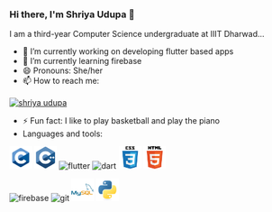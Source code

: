 ### Hi there, I'm Shriya Udupa 👋
 I am a third-year Computer Science undergraduate at IIIT Dharwad... 

- 🔭 I’m currently working on developing flutter based apps
- 🌱 I’m currently learning firebase
- 😄 Pronouns: She/her
- 📫 How to reach me: 

<p align="left">
<a href="https://www.linkedin.com/in/shriya-udupa-2b230b2a0/" target="blank"><img align="center" src="https://raw.githubusercontent.com/rahuldkjain/github-profile-readme-generator/master/src/images/icons/Social/linked-in-alt.svg" alt="shriya udupa" height="30" width="40" /></a>
</p>



- ⚡ Fun fact: I like to play basketball and play the piano
- Languages and tools:
<p align="left"> <a  target="_blank" rel="noreferrer"> <img src="https://raw.githubusercontent.com/github/explore/f3e22f0dca2be955676bc70d6214b95b13354ee8/topics/c/c.png" alt="c" width="40" height="40"/> </a>
   <a  target="_blank" rel="noreferrer"> <img src="https://raw.githubusercontent.com/github/explore/180320cffc25f4ed1bbdfd33d4db3a66eeeeb358/topics/cpp/cpp.png" alt="cpp" width="40" height="40"/>
     <a  target="_blank" rel="noreferrer"> <img src="https://img.icons8.com/?size=100&id=7I3BjCqe9rjG&format=png&color=000000" alt="flutter" width="40" height="40"/>
       <a  target="_blank" rel="noreferrer"> <img src="https://uxwing.com/wp-content/themes/uxwing/download/brands-and-social-media/dart-programming-language-icon.png" alt="dart" width="40" height="40"/>
         <a  target="_blank" rel="noreferrer"> <img src="https://raw.githubusercontent.com/github/explore/80688e429a7d4ef2fca1e82350fe8e3517d3494d/topics/css/css.png" alt="css3" width="40" height="40"/>
           <a  target="_blank" rel="noreferrer"> <img src="https://raw.githubusercontent.com/github/explore/80688e429a7d4ef2fca1e82350fe8e3517d3494d/topics/html/html.png" alt="html" width="40" height="40"/>
             
  </a> <a  target="_blank" rel="noreferrer"> <img src="https://www.vectorlogo.zone/logos/firebase/firebase-icon.svg" alt="firebase" width="40" height="40"/> </a> 
  <a  target="_blank" rel="noreferrer"> <img src="https://www.vectorlogo.zone/logos/git-scm/git-scm-icon.svg" alt="git" width="40" height="40"/> </a> 
  <a target="_blank" rel="noreferrer"> <img src="https://raw.githubusercontent.com/devicons/devicon/master/icons/mysql/mysql-original-wordmark.svg" alt="mysql" width="40" height="40"/> </a> 
  <a href="https://www.python.org" target="_blank" rel="noreferrer"> <img src="https://raw.githubusercontent.com/devicons/devicon/master/icons/python/python-original.svg" alt="python" width="40" height="40"/> </a>
  </p>


<!--
- 🤔 I’m looking for help with 
- 💬 Ask me about ...

<p>&nbsp;<img align="center" src="https://github-readme-stats.vercel.app/api?username=shriyaudupa&show_icons=true&locale=en" alt="shriyaudupa" /></p>

-->
